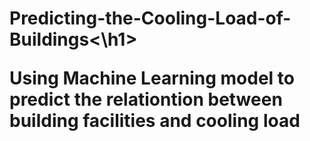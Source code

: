 <h1>Predicting-the-Cooling-Load-of-Buildings<\h1>

Using Machine Learning model to predict the relationtion between building facilities and cooling load 

